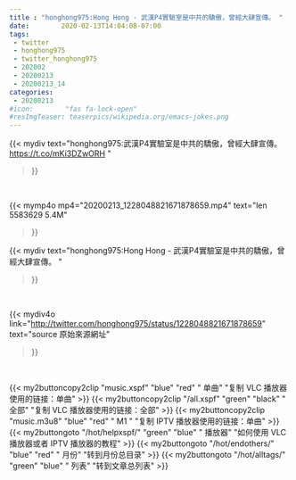 ```yaml
---
title : "honghong975:Hong Hong - 武漢P4實驗室是中共的驕傲，曾經大肆宣傳。 "
date:        2020-02-13T14:04:08-07:00
tags:
 - twitter
 - honghong975
 - twitter_honghong975
 - 202002
 - 20200213
 - 20200213_14
categories:
 - 20200213
#icon:        "fas fa-lock-open"
#resImgTeaser: teaserpics/wikipedia.org/emacs-jokes.png
---
```


{{< mydiv text="honghong975:武漢P4實驗室是中共的驕傲，曾經大肆宣傳。 https://t.co/mKi3DZwORH "
>}}
<br>


{{< mymp4o mp4="20200213_1228048821671878659.mp4"
text="len 5583629    5.4M"
>}}


{{< mydiv text="honghong975:Hong Hong - 武漢P4實驗室是中共的驕傲，曾經大肆宣傳。 "
>}}
<br>

{{< mydiv4o link="http://twitter.com/honghong975/status/1228048821671878659"
text="source 原始來源網址"
>}}


<br>



{{< my2buttoncopy2clip "music.xspf"        "blue"   "red"    " 单曲"  "复制 VLC 播放器使用的链接：单曲" >}} {{< my2buttoncopy2clip "/all.xspf"         "green"  "black"  " 全部"  "复制 VLC 播放器使用的链接：全部" >}} {{< my2buttoncopy2clip "music.m3u8"        "blue"   "red"    " M1 "    "复制 IPTV 播放器使用的链接：单曲" >}} {{< my2buttongoto      "/hot/helpxspf/"    "green"  "blue"   " 播放器" "如何使用 VLC 播放器或者 IPTV 播放器的教程" >}} {{< my2buttongoto      "/hot/endothers/"   "blue"   "red"    " 月份"   "转到月份总目录" >}} {{< my2buttongoto      "/hot/alltags/"     "green"  "blue"   " 列表"   "转到文章总列表" >}} 

